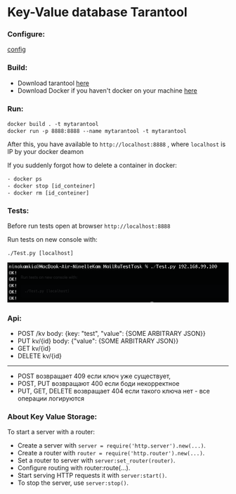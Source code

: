 # Key-Value database Tarantool

### Configure:
[config](https://github.com/tarantool/http)

### Build:
- Download tarantool [here](https://www.tarantool.io/ru/)
- Download Docker if you haven't docker on your machine [here](https://www.docker.com/products/docker-desktop)

### Run:
```
docker build . -t mytarantool
docker run -p 8888:8888 --name mytarantool -t mytarantool
```
After this, you have available to `http://localhost:8888` , where `localhost` is IP by your docker deamon

If you suddenly forgot how to delete a container in docker:
```
- docker ps
- docker stop [id_conteiner]
- docker rm [id_conteiner]
```

### Tests:
Before run tests open at browser `http://localhost:8888`

Run tests on new console with:
```
./Test.py [localhost]
```
![alt text](screen.png)​

### Api:
- POST /kv body: {key: "test", "value": {SOME ARBITRARY JSON}}
- PUT kv/{id} body: {"value": {SOME ARBITRARY JSON}}
- GET kv/{id}
- DELETE kv/{id}

-----------------------------------------------------------------------------

- POST возвращает 409 если ключ уже существует,
- POST, PUT возвращают 400 если боди некорректное
- PUT, GET, DELETE возвращает 404 если такого ключа нет - все операции логируются

### About Key Value Storage:
To start a server with a router:

- Create a server with `server = require('http.server').new(...)`.
- Create a router with `router = require('http.router').new(...)`.
- Set a router to server with `server:set_router(router)`.
- Configure routing with router:route(...).
- Start serving HTTP requests it with `server:start()`.
- To stop the server, use `server:stop()`.